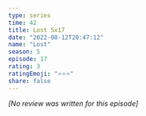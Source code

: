 ```yaml
---
type: series
time: 42
title: Lost 5x17
date: "2022-08-12T20:47:12"
name: "Lost"
season: 5
episode: 17
rating: 3
ratingEmoji: "⭐️⭐️⭐️"
share: false
---
```


_[No review was written for this episode]_
